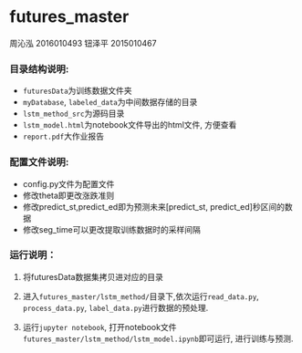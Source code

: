 # futures_master

周沁泓 2016010493 钮泽平 2015010467

### 目录结构说明:

- ```futuresData```为训练数据文件夹
- ```myDatabase```, ```labeled_data```为中间数据存储的目录
- ```lstm_method_src```为源码目录
- ```lstm_model.html```为notebook文件导出的html文件, 方便查看
- ```report.pdf```大作业报告

### 配置文件说明:

- config.py文件为配置文件
- 修改theta即更改涨跌准则
- 修改predict_st,predict_ed即为预测未来[predict_st, predict_ed]秒区间的数据
- 修改seg_time可以更改提取训练数据时的采样间隔

### 运行说明：

1. 将futuresData数据集拷贝进对应的目录

2. 进入```futures_master/lstm_method/```目录下,依次运行```read_data.py```, ```process_data.py```, ```label_data.py```进行数据的预处理.

3. 运行```jupyter notebook```, 打开notebook文件```futures_master/lstm_method/lstm_model.ipynb```即可运行, 进行训练与预测.
